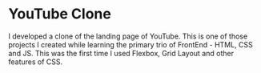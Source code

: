 # YouTube Clone
I developed a clone of the landing page of YouTube. This is one of those projects I created while learning the primary trio of FrontEnd - HTML, CSS and JS. This was the first time I used Flexbox, Grid Layout and other features of CSS.
